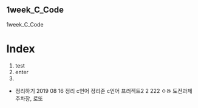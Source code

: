 ## 1week_C_Code
1week_C_Code
# Index
1. test
2. enter
3. 
- 정리하기 2019 08 16
정리 c언어 정리준
c언어 프러젝트2 2 222
ㅇㅀ
도전과제 주차장, 로또
